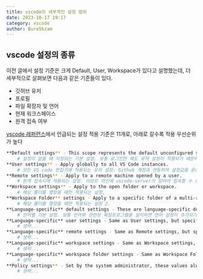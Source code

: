 ```yaml
---
title: vscode의 세부적인 설정 범위 
date: 2023-10-17 19:17
category: vscode
author: Bure5kzam
---
```


## vscode 설정의 종류

이전 글에서 설정 기준은 크게 Default, User, Workspace가 있다고 설명했는데, 더 세부적으로 살펴보면 다음과 같은 기준들이 있다.

- 깃허브 유저
- 프로필
- 파일 확장자 및 언어
- 현재 워크스페이스
- 원격 접속 여부

[vscode 레퍼런스](https://code.visualstudio.com/docs/getstarted/settings#_language-specific-editor-settings)에서 언급되는 설정 적용 기준은 11개로, 아래로 갈수록 적용 우선순위가 높다

```bash
**Default settings** - This scope represents the default unconfigured setting values.
    # 설정이 없을 때 지정되는 기본 설정. 보통 로그인만 해도 유저 설정이 적용되기 때문에 오프라인 환경에서나 적용된다.
**User settings** - Apply globally to all VS Code instances.
    # 모든 VS code 편집기에 적용되는 유저 설정. Github 계정과 연동하여 설정값을 온라인에서 가져 올수도 있다.
**Remote settings** - Apply to a remote machine opened by a user.
    # 원격 접속시에 적용되는 설정. 리모트 머신에 vscode-server가 있어야 접속할 수 있다.
**Workspace settings** - Apply to the open folder or workspace.
    # 해당 폴더를 열었을 때만 적용되는 설정.
**Workspace Folder** settings - Apply to a specific folder of a multi-root workspace.
    # 해당 폴더를 열었을 때만 적용되는 설정 2.
**Language-specific** default settings - These are language-specific default values that can be contributed by extensions.
    # 언어별 기본 설정. 보통 언어와 관련된 확장프로그램을 설치하면 언어 설정이 추가되기 때문에 잘 사용되지 않는다.
**Language-specific** user settings - Same as User settings, but specific to a language.
    # 생략...
**Language-specific** remote settings - Same as Remote settings, but specific to a language.
    # 생략...
**Language-specific** workspace settings - Same as Workspace settings, but specific to a language.
    # 생략...
**Language-specific** workspace folder settings - Same as Workspace Folder settings, but specific to a language.
    # 생략...
**Policy settings** - Set by the system administrator, these values always override other setting values.
    # 생략...
```
